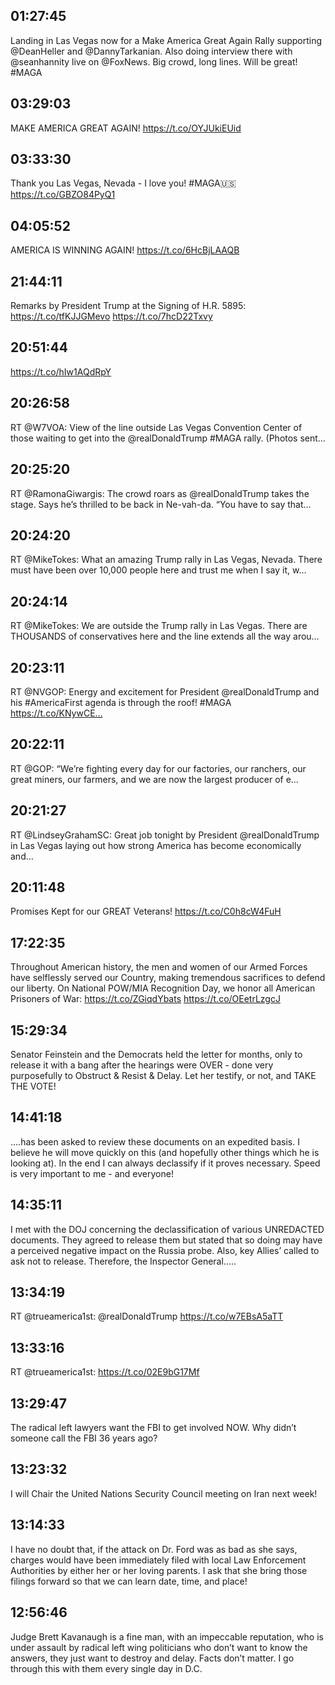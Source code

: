 ## 01:27:45
Landing in Las Vegas now for a Make America Great Again Rally supporting @DeanHeller and @DannyTarkanian. Also doing interview there with @seanhannity live on @FoxNews. Big crowd, long lines. Will be great! #MAGA
## 03:29:03
MAKE AMERICA GREAT AGAIN!
https://t.co/OYJUkiEUid
## 03:33:30
Thank you Las Vegas, Nevada - I love you! #MAGA🇺🇸 https://t.co/GBZO84PyQ1
## 04:05:52
AMERICA IS WINNING AGAIN! https://t.co/6HcBjLAAQB
## 21:44:11
Remarks by President Trump at the Signing of H.R. 5895: https://t.co/tfKJJGMevo https://t.co/7hcD22Txvy
## 20:51:44
https://t.co/hIw1AQdRpY
## 20:26:58
RT @W7VOA: View of the line outside Las Vegas Convention Center of those waiting to get into the @realDonaldTrump #MAGA rally. (Photos sent…
## 20:25:20
RT @RamonaGiwargis: The crowd roars as @realDonaldTrump takes the stage. Says he’s thrilled to be back in Ne-vah-da. “You have to say that…
## 20:24:20
RT @MikeTokes: What an amazing Trump rally in Las Vegas, Nevada. There must have been over 10,000 people here and trust me when I say it, w…
## 20:24:14
RT @MikeTokes: We are outside the Trump rally in Las Vegas. There are THOUSANDS of conservatives here and the line extends all the way arou…
## 20:23:11
RT @NVGOP: Energy and excitement for President @realDonaldTrump and his #AmericaFirst agenda is through the roof! #MAGA https://t.co/KNywCE…
## 20:22:11
RT @GOP: “We’re fighting every day for our factories, our ranchers, our great miners, our farmers, and we are now the largest producer of e…
## 20:21:27
RT @LindseyGrahamSC: Great job tonight by President @realDonaldTrump in Las Vegas laying out how strong America has become economically and…
## 20:11:48
Promises Kept for our GREAT Veterans! https://t.co/C0h8cW4FuH
## 17:22:35
Throughout American history, the men and women of our Armed Forces have selflessly served our Country, making tremendous sacrifices to defend our liberty. On National POW/MIA Recognition Day, we honor all American Prisoners of War: https://t.co/ZGiqdYbats https://t.co/OEetrLzgcJ
## 15:29:34
Senator Feinstein and the Democrats held the letter for months, only to release it with a bang after the hearings were OVER - done very purposefully to Obstruct &amp; Resist &amp; Delay. Let her testify, or not, and TAKE THE VOTE!
## 14:41:18
....has been asked to review these documents on an expedited basis. I believe he will move quickly on this (and hopefully other things which he is looking at). In the end I can always declassify if it proves necessary. Speed is very important to me - and everyone!
## 14:35:11
I met with the DOJ concerning the declassification of various UNREDACTED documents. They agreed to release them but stated that so doing may have a perceived negative impact on the Russia probe. Also, key Allies’ called to ask not to release. Therefore, the Inspector General.....
## 13:34:19
RT @trueamerica1st: @realDonaldTrump https://t.co/w7EBsA5aTT
## 13:33:16
RT @trueamerica1st: https://t.co/02E9bG17Mf
## 13:29:47
The radical left lawyers want the FBI to get involved NOW. Why didn’t someone call the FBI 36 years ago?
## 13:23:32
I will Chair the United Nations Security Council meeting on Iran next week!
## 13:14:33
I have no doubt that, if the attack on Dr. Ford was as bad as she says, charges would have been immediately filed with local Law Enforcement Authorities by either her or her loving parents. I ask that she bring those filings forward so that we can learn  date, time, and place!
## 12:56:46
Judge Brett Kavanaugh is a fine man, with an impeccable reputation, who is under assault by radical left wing politicians who don’t want to know the answers, they just want to destroy and delay. Facts don’t matter. I go through this with them every single day in D.C.
